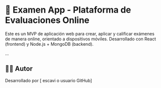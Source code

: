 # 📘 Examen App - Plataforma de Evaluaciones Online

Este es un MVP de aplicación web para crear, aplicar y calificar exámenes de manera online, orientado a dispositivos móviles. Desarrollado con React (frontend) y Node.js + MongoDB (backend).

...

## 👨‍💻 Autor

Desarrollado por [
escavi o usuario GitHub]
